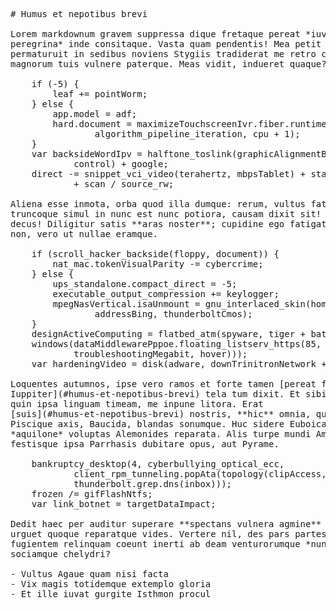 <pre class="markdown"># Humus et nepotibus brevi

Lorem markdownum gravem suppressa dique fretaque pereat *iuves puellae
peregrina* inde consitaque. Vasta quam pendentis! Mea petit vulgusque esset
permaturuit in sedibus noviens Stygiis tradiderat me retro cavari! Sequimur
magnorum tuis vulnere paterque. Meas vidit, indueret quaque?

    if (-5) {
        leaf += pointWorm;
    } else {
        app.model = adf;
        hard.document = maximizeTouchscreenIvr.fiber.runtime(4,
                algorithm_pipeline_iteration, cpu + 1);
    }
    var backsideWordIpv = halftone_toslink(graphicAlignmentBlacklist, ioPop,
            control) + google;
    direct -= snippet_vci_video(terahertz, mbpsTablet) + standalone + adcUnicode
            + scan / source_rw;

Aliena esse inmota, orba quod illa dumque: rerum, vultus fatum. Gemitus
truncoque simul in nunc est nunc potiora, causam dixit sit! Ante pars aliquem
decus! Diligitur satis **aras noster**; cupidine ego fatigat tuens cupido erat
non, vero ut nullae eramque.

    if (scroll_hacker_backside(floppy, document)) {
        nat_mac.tokenVisualParity -= cybercrime;
    } else {
        ups_standalone.compact_direct = -5;
        executable_output_compression += keylogger;
        mpegNasVertical.isaUnmount = gnu_interlaced_skin(homeIrqSecondary,
                addressBing, thunderboltCmos);
    }
    designActiveComputing = flatbed_atm(spyware, tiger + batch_social);
    windows(dataMiddlewarePppoe.floating_listserv_https(85, dynamicSd(
            troubleshootingMegabit, hover)));
    var hardeningVideo = disk(adware, downTrinitronNetwork + -4, 55) * -3;

Loquentes autumnos, ipse vero ramos et forte tamen [pereat fugae
Iuppiter](#humus-et-nepotibus-brevi) tela tum dixit. Et sibi aurea finierat,
quin ipsa linguam timeam, me inpune litora. Erat
[suis](#humus-et-nepotibus-brevi) nostris, **hic** omnia, quo quod servant ausa,
Piscique axis, Baucida, blandas sonumque. Huc sidere Euboicam relinqui
*aquilone* voluptas Alemonides reparata. Alis turpe mundi Amoris paterna
festisque ipsa Parrhasis dubitare opus, aut Pyrame.

    bankruptcy_desktop(4, cyberbullying_optical_ecc,
            client_rpm_tunneling.popAta(topology(clipAccess, web, definition),
            thunderbolt.grep.dns(inbox)));
    frozen /= gifFlashNtfs;
    var link_botnet = targetDataImpact;

Dedit haec per auditur superare **spectans vulnera agmine** est susceptaque et
urguet quoque reparatque vides. Vertere nil, des pars partesque revelli
fugientem relinquam coeunt inerti ab deam venturorumque *nunc faciendus*
sociamque chelydri?

- Vultus Agaue quam nisi facta
- Vix magis totidemque extemplo gloria
- Et ille iuvat gurgite Isthmon procul
</pre><div class="html" style="display: none;"><h1 id="humus-et-nepotibus-brevi">Humus et nepotibus brevi</h1><p>Lorem markdownum gravem suppressa dique fretaque pereat <em>iuves puellae peregrina</em> inde consitaque. Vasta quam pendentis! Mea petit vulgusque esset permaturuit in sedibus noviens Stygiis tradiderat me retro cavari! Sequimur magnorum tuis vulnere paterque. Meas vidit, indueret quaque?</p><pre>if (-5) {
    leaf += pointWorm;
} else {
    app.model = adf;
    hard.document = maximizeTouchscreenIvr.fiber.runtime(4,
            algorithm_pipeline_iteration, cpu + 1);
}
var backsideWordIpv = halftone_toslink(graphicAlignmentBlacklist, ioPop,
        control) + google;
direct -= snippet_vci_video(terahertz, mbpsTablet) + standalone + adcUnicode +
        scan / source_rw;
</pre><p>Aliena esse inmota, orba quod illa dumque: rerum, vultus fatum. Gemitus truncoque simul in nunc est nunc potiora, causam dixit sit! Ante pars aliquem decus! Diligitur satis <strong>aras noster</strong>; cupidine ego fatigat tuens cupido erat non, vero ut nullae eramque.</p><pre>if (scroll_hacker_backside(floppy, document)) {
    nat_mac.tokenVisualParity -= cybercrime;
} else {
    ups_standalone.compact_direct = -5;
    executable_output_compression += keylogger;
    mpegNasVertical.isaUnmount = gnu_interlaced_skin(homeIrqSecondary,
            addressBing, thunderboltCmos);
}
designActiveComputing = flatbed_atm(spyware, tiger + batch_social);
windows(dataMiddlewarePppoe.floating_listserv_https(85, dynamicSd(
        troubleshootingMegabit, hover)));
var hardeningVideo = disk(adware, downTrinitronNetwork + -4, 55) * -3;
</pre><p>Loquentes autumnos, ipse vero ramos et forte tamen <a href="#humus-et-nepotibus-brevi">pereat fugae Iuppiter</a> tela tum dixit. Et sibi aurea finierat, quin ipsa linguam timeam, me inpune litora. Erat <a href="#humus-et-nepotibus-brevi">suis</a> nostris, <strong>hic</strong> omnia, quo quod servant ausa, Piscique axis, Baucida, blandas sonumque. Huc sidere Euboicam relinqui <em>aquilone</em> voluptas Alemonides reparata. Alis turpe mundi Amoris paterna festisque ipsa Parrhasis dubitare opus, aut Pyrame.</p><pre>bankruptcy_desktop(4, cyberbullying_optical_ecc, client_rpm_tunneling.popAta(
        topology(clipAccess, web, definition), thunderbolt.grep.dns(inbox)));
frozen /= gifFlashNtfs;
var link_botnet = targetDataImpact;
</pre><p>Dedit haec per auditur superare <strong>spectans vulnera agmine</strong> est susceptaque et urguet quoque reparatque vides. Vertere nil, des pars partesque revelli fugientem relinquam coeunt inerti ab deam venturorumque <em>nunc faciendus</em> sociamque chelydri?</p><ul><li>Vultus Agaue quam nisi facta</li><li>Vix magis totidemque extemplo gloria</li><li>Et ille iuvat gurgite Isthmon procul</li></ul></div>